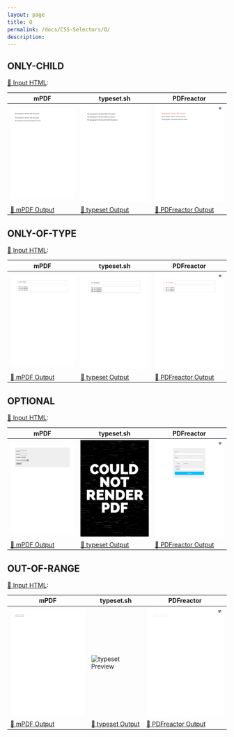 ```yaml
---
layout: page
title: O
permalink: /docs/CSS-Selectors/O/
description: 
---
```




## ONLY-CHILD

[📄 Input HTML](/html/CSS%20Selectors/O/only-child.html):

| mPDF | typeset.sh | PDFreactor |
|---------|---------|---------|
| ![mPDF Preview](mpdf__html_CSS_Selectors_O_only-child.html.png) | ![typeset Preview](typeset__html_CSS_Selectors_O_only-child.html.png) | ![PDFreactor Preview](pdfreactor__html_CSS_Selectors_O_only-child.html.png) |
| [📕 mPDF Output](mpdf__html_CSS_Selectors_O_only-child.html.pdf) | [📕 typeset Output](typeset__html_CSS_Selectors_O_only-child.html.pdf) | [📕 PDFreactor Output](pdfreactor__html_CSS_Selectors_O_only-child.html.pdf) |
## ONLY-OF-TYPE

[📄 Input HTML](/html/CSS%20Selectors/O/only-of-type.html):

| mPDF | typeset.sh | PDFreactor |
|---------|---------|---------|
| ![mPDF Preview](mpdf__html_CSS_Selectors_O_only-of-type.html.png) | ![typeset Preview](typeset__html_CSS_Selectors_O_only-of-type.html.png) | ![PDFreactor Preview](pdfreactor__html_CSS_Selectors_O_only-of-type.html.png) |
| [📕 mPDF Output](mpdf__html_CSS_Selectors_O_only-of-type.html.pdf) | [📕 typeset Output](typeset__html_CSS_Selectors_O_only-of-type.html.pdf) | [📕 PDFreactor Output](pdfreactor__html_CSS_Selectors_O_only-of-type.html.pdf) |
## OPTIONAL

[📄 Input HTML](/html/CSS%20Selectors/O/optional.html):

| mPDF | typeset.sh | PDFreactor |
|---------|---------|---------|
| ![mPDF Preview](mpdf__html_CSS_Selectors_O_optional.html.png) | ![typeset Preview](typeset__html_CSS_Selectors_O_optional.html.png) | ![PDFreactor Preview](pdfreactor__html_CSS_Selectors_O_optional.html.png) |
| [📕 mPDF Output](mpdf__html_CSS_Selectors_O_optional.html.pdf) | [📕 typeset Output](typeset__html_CSS_Selectors_O_optional.html.pdf) | [📕 PDFreactor Output](pdfreactor__html_CSS_Selectors_O_optional.html.pdf) |
## OUT-OF-RANGE

[📄 Input HTML](/html/CSS%20Selectors/O/out-of-range.html):

| mPDF | typeset.sh | PDFreactor |
|---------|---------|---------|
| ![mPDF Preview](mpdf__html_CSS_Selectors_O_out-of-range.html.png) | ![typeset Preview](typeset__html_CSS_Selectors_O_out-of-range.html.png) | ![PDFreactor Preview](pdfreactor__html_CSS_Selectors_O_out-of-range.html.png) |
| [📕 mPDF Output](mpdf__html_CSS_Selectors_O_out-of-range.html.pdf) | [📕 typeset Output](typeset__html_CSS_Selectors_O_out-of-range.html.pdf) | [📕 PDFreactor Output](pdfreactor__html_CSS_Selectors_O_out-of-range.html.pdf) |


